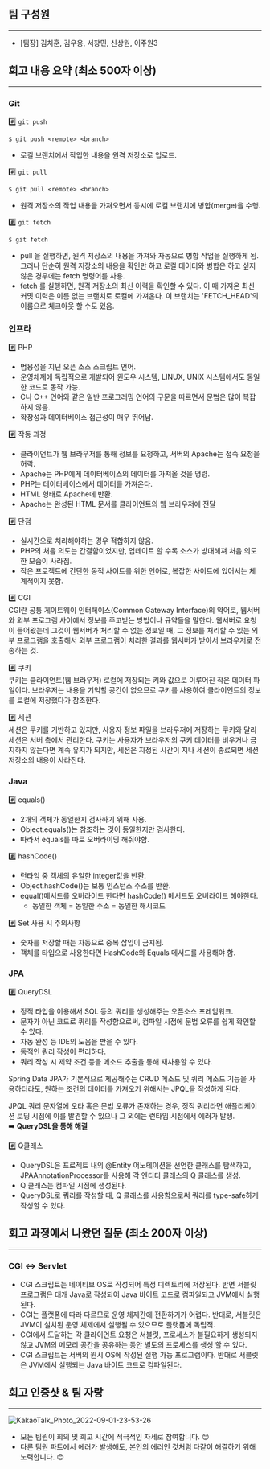 ## 팀 구성원  
---  
- [팀장] 김치훈, 김우용, 서창민, 신상원, 이주원3  
  
## 회고 내용 요약 (최소 500자 이상)  
---  
  ### Git
  #️⃣ `git push`
  ```
  $ git push <remote> <branch>
```
  * 로컬 브랜치에서 작업한 내용을 원격 저장소로 업로드.  

#️⃣ `git pull`
```
$ git pull <remote> <branch>
```
* 원격 저장소의 작업 내용을 가져오면서 동시에 로컬 브랜치에 병합(merge)을 수행.

#️⃣ `git fetch`
```
$ git fetch
```
* pull 을 실행하면, 원격 저장소의 내용을 가져와 자동으로 병합 작업을 실행하게 됨. 그러나 단순히 원격 저장소의 내용을 확인만 하고 로컬 데이터와 병합은 하고 싶지 않은 경우에는 fetch 명령어를 사용.
* fetch 를 실행하면, 원격 저장소의 최신 이력을 확인할 수 있다. 이 때 가져온 최신 커밋 이력은 이름 없는 브랜치로 로컬에 가져온다. 이 브랜치는 'FETCH_HEAD'의 이름으로 체크아웃 할 수도 있음.

### 인프라
#️⃣ PHP
* 범용성을 지닌 오픈 소스 스크립트 언어.
* 운영체제에 독립적으로 개발되어 윈도우 시스템, LINUX, UNIX 시스템에서도 동일한 코드로 동작 가능.
* C나 C++ 언어와 같은 일반 프로그래밍 언어의 구문을 따르면서 문법은 많이 복잡하지 않음.
* 확장성과 데이터베이스 접근성이 매우 뛰어남.

#️⃣ 작동 과정
* 클라이언트가 웹 브라우저를 통해 정보를 요청하고, 서버의 Apache는 접속 요청을 허락.
* Apache는 PHP에게 데이터베이스의 데이터를 가져올 것을 명령.
* PHP는 데이터베이스에서 데이터를 가져온다.
* HTML 형태로 Apache에 반환.
* Apache는 완성된 HTML 문서를 클라이언트의 웹 브라우저에 전달

#️⃣ 단점
* 실시간으로 처리해야하는 경우 적합하지 않음.
* PHP의 처음 의도는 간결함이었지만, 업데이트 할 수록 소스가 방대해져 처음 의도한 모습이 사라짐.
* 작은 프로젝트에 간단한 동적 사이트를 위한 언어로, 복잡한 사이트에 있어서는 체계적이지 못함.

#️⃣ CGI  
CGI란 공통 게이트웨이 인터페이스(Common Gateway Interface)의 약어로, 웹서버와 외부 프로그램 사이에서 정보를 주고받는 방법이나 규약들을 말한다. 웹서버로 요청이 들어왔는데 그것이 웹서버가 처리할 수 없는 정보일 때, 그 정보를 처리할 수 있는 외부 프로그램을 호출해서 외부 프로그램이 처리한 결과를 웹서버가 받아서 브라우저로 전송하는 것.

#️⃣ 쿠키  
쿠키는 클라이언트(웹 브라우저) 로컬에 저장되는 키와 값으로 이루어진 작은 데이터 파일이다. 브라우저는 내용을 기억할 공간이 없으므로 쿠키를 사용하여 클라이언트의 정보를 로컬에 저장했다가 참조한다.

#️⃣ 세션  
세션은 쿠키를 기반하고 있지만, 사용자 정보 파일을 브라우저에 저장하는 쿠키와 달리 세션은 서버 측에서 관리한다. 쿠키는 사용자가 브라우저의 쿠키 데이터를 비우거나 금지하지 않는다면 계속 유지가 되지만, 세션은 지정된 시간이 지나 세션이 종료되면 세션 저장소의 내용이 사라진다.

### Java
#️⃣ equals()
* 2개의 객체가 동일한지 검사하기 위해 사용.
* Object.equals()는 참조하는 것이 동일한지만 검사한다.
* 따라서 equals를 따로 오버라이딩 해줘야함.

#️⃣ hashCode()
* 런타임 중 객체의 유일한 integer값을 반환.
* Object.hashCode()는 보통 인스턴스 주소를 반환.
* equal()메서드를 오버라이드 한다면 hashCode() 메서드도 오버라이드 해야한다.
	* 동일한 객체 = 동일한 주소 = 동일한 해시코드

#️⃣ Set 사용 시 주의사항
* 숫자를 저장할 때는 자동으로 중복 삽입이 금지됨.
* 객체를 타입으로 사용한다면 HashCode와 Equals 메서드를 사용해야 함.

### JPA
#️⃣ QueryDSL
* 정적 타입을 이용해서 SQL 등의 쿼리를 생성해주는 오픈소스 프레임워크.
* 문자가 아닌 코드로 쿼리를 작성함으로써, 컴파일 시점에 문법 오류를 쉽게 확인할 수 있다. 
* 자동 완성 등 IDE의 도움을 받을 수 있다.
* 동적인 쿼리 작성이 편리하다.
* 쿼리 작성 시 제약 조건 등을 메소드 추출을 통해 재사용할 수 있다.

Spring Data JPA가 기본적으로 제공해주는 CRUD 메소드 및 쿼리 메소드 기능을 사용하더라도, 원하는 조건의 데이터를 가져오기 위해서는 JPQL을 작성하게 된다.  

JPQL 쿼리 문자열에 오타 혹은 문법 오류가 존재하는 경우, 정적 쿼리라면 애플리케이션 로딩 시점에 이를 발견할 수 있으나 그 외에는 런타임 시점에서 에러가 발생.  
➡️ **QueryDSL을 통해 해결**

#️⃣ Q클래스
* QueryDSL은 프로젝트 내의 @Entity 어노테이션을 선언한 클래스를 탐색하고, JPAAnnotationProcessor를 사용해 각 엔티티 클래스의 Q 클래스를 생성.
* Q 클래스는 컴파일 시점에 생성된다.
* QueryDSL로 쿼리를 작성할 때, Q 클래스를 사용함으로써 쿼리를 type-safe하게 작성할 수 있다.

  
## 회고 과정에서 나왔던 질문 (최소 200자 이상)  
---  
### CGI ↔️ Servlet
* CGI 스크립트는 네이티브 OS로 작성되어 특정 디렉토리에 저장된다. 반면 서블릿 프로그램은 대개 Java로 작성되어 Java 바이트 코드로 컴파일되고 JVM에서 실행된다.
* CGI는 플랫폼에 따라 다르므로 운영 체제간에 전환하기가 어렵다. 반대로, 서블릿은 JVM이 설치된 운영 체제에서 실행될 수 있으므로 플랫폼에 독립적.
* CGI에서 도달하는 각 클라이언트 요청은 서블릿, 프로세스가 불필요하게 생성되지 않고 JVM의 메모리 공간을 공유하는 동안 별도의 프로세스를 생성 할 수 있다.
 * CGI 스크립트는 서버의 원시 OS에 작성된 실행 가능 프로그램이다. 반대로 서블릿은 JVM에서 실행되는 Java 바이트 코드로 컴파일된다.

  
## 회고 인증샷 & 팀 자랑    
---  
![KakaoTalk_Photo_2022-09-01-23-53-26](https://user-images.githubusercontent.com/62663502/187949635-9ce0b83b-25a7-4d54-acbd-6fe7bf98e3eb.png)

* 모든 팀원이 회의 및 회고 시간에 적극적인 자세로 참여합니다. 😊
* 다른 팀원 파트에서 에러가 발생해도, 본인의 에러인 것처럼 다같이 해결하기 위해 노력합니다. 😊
